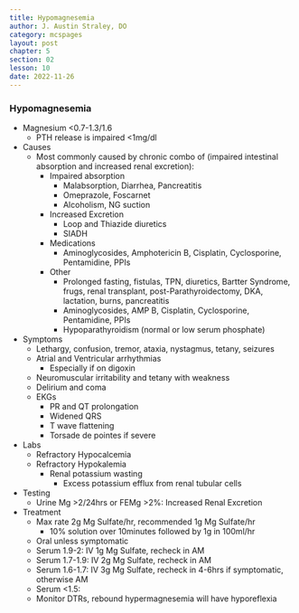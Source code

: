 ```yaml
---
title: Hypomagnesemia
author: J. Austin Straley, DO
category: mcspages
layout: post
chapter: 5
section: 02
lesson: 10
date: 2022-11-26
---
```


<html>
    <meta charset="UTF-8">
    <meta name="viewport" content="width=device-width, initial-scale=1">
    <link href="{{site.baseurl}}/assets/grid/bootstrap-grid.min.css" rel="stylesheet">
    <link href="{{site.baseurl}}/assets/grid/grid.css" rel="stylesheet">
    <link rel="stylesheet" href="{{site.baseurl}}/assets/gitbook/gitbook-plugin-fontsettings/website.css">
    <link rel="stylesheet" href="{{site.baseurl}}/assets/gitbook/gitbook-plugin-search-pro/search.css">
    <link rel="stylesheet" href="{{site.baseurl}}/assets/gitbook/gitbook-plugin-back-to-top-button/plugin.css">
    <link rel="stylesheet" href="{{site.baseurl}}/assets/gitbook/style.css">
    <link rel="stylesheet" href="{{site.baseurl}}/assets/gitbook/rouge/{{ site.syntax_highlighter_style | default: 'colorful' }}.css">
    <meta name="HandheldFriendly" content="true"/>
    <meta name="viewport" content="width=device-width, initial-scale=1, user-scalable=no">
    <meta name="apple-mobile-web-app-capable" content="yes">
    <meta name="apple-mobile-web-app-status-bar-style" content="black">
    <link rel="apple-touch-icon-precomposed" sizes="152x152" href="{{site.baseurl}}/assets/gitbook/images/apple-touch-icon-precomposed-152.png">
    <link rel="shortcut icon" href="{{site.baseurl}}/{{site.favicon_path}}" type="image/x-icon">
    <style>
        .p {
            color: #B8B8B8;
        }
        .p1 {
            color
        }
    </style>
</html>

### Hypomagnesemia
-	Magnesium <0.7-1.3/1.6
    -	PTH release is impaired <1mg/dl
-	Causes
    -	Most commonly caused by chronic combo of (impaired intestinal absorption and increased renal excretion):
        -	Impaired absorption
            -	Malabsorption, Diarrhea, Pancreatitis
            -	Omeprazole, Foscarnet
            -	Alcoholism, NG suction
        -	Increased Excretion
            -	Loop and Thiazide diuretics
            -	SIADH
        -	Medications
            -	Aminoglycosides, Amphotericin B, Cisplatin, Cyclosporine, Pentamidine, PPIs
        -	Other
            -	Prolonged fasting, fistulas, TPN, diuretics, Bartter Syndrome, frugs, renal transplant, post-Parathyroidectomy, DKA, lactation, burns, pancreatitis
            -	Aminoglycosides, AMP B, Cisplatin, Cyclosporine, Pentamidine, PPIs
            -	Hypoparathyroidism (normal or low serum phosphate)
-	Symptoms
    -	Lethargy, confusion, tremor, ataxia, nystagmus, tetany, seizures
    -	Atrial and Ventricular arrhythmias
        -	Especially if on digoxin
    -	Neuromuscular irritability and tetany with weakness
    -	Delirium and coma
    -	EKGs
        -	PR and QT prolongation
        -	Widened QRS
        -	T wave flattening
        -	Torsade de pointes if severe
-	Labs
    -	Refractory Hypocalcemia
    -	Refractory Hypokalemia
        -	Renal potassium wasting
            -	Excess potassium efflux from renal tubular cells
-	Testing
    -	Urine Mg >2/24hrs or FEMg >2%: Increased Renal Excretion
-	Treatment
    -	Max rate 2g Mg Sulfate/hr, recommended 1g Mg Sulfate/hr
        -	10% solution over 10minutes followed by 1g in 100ml/hr
    -	Oral unless symptomatic
    -	Serum 1.9-2: IV 1g Mg Sulfate, recheck in AM
    -	Serum 1.7-1.9: IV 2g Mg Sulfate, recheck in AM
    -	Serum 1.6-1.7: IV 3g Mg Sulfate, recheck in 4-6hrs if symptomatic, otherwise AM
    -	Serum <1.5:
    -	Monitor DTRs, rebound hypermagnesemia will have hyporeflexia
